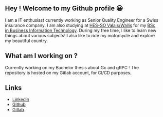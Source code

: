 ## Hey ! Welcome to my Github profile 😀

I am a IT enthusiast currently working as Senior Quality Engineer for a Swiss insurance company. I am also studying at [HES-SO Valais/Wallis](http://www.hevs.ch) for my [BSc in Business Information Technology](https://www.hevs.ch/en/hautes-ecoles/school-of-management/business-information-technology/bachelor-s-degree-in-business-information-technology-200049/). During my free time, I like to learn new things about various subjects! I also like to ride my motorcycle and explore my beautiful country.

## What am I working on ?
Currently working on my Bachelor thesis about Go and gRPC ! The repository is hosted on my Gitlab account, for CI/CD purposes.

## Links
 - [Linkedin](https://www.linkedin.com/in/davidcrittin/)
 - [Github](https://github.com/khrid)
 - [Gitlab](https://gitlab.com/khrid)
